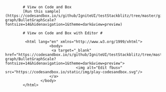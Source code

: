 
            # View on Code and Box
            [Run this sample](https://codesandbox.io/s/github/IgniteUI/testStackblitz/tree/master/github/bullet-graph/BulletGraphScale?fontsize=14&hidenavigation=1&theme=dark&view=preview)                        
                  
            # View on Code and Box with Editor #
                        
             <html lang="en" xmlns="http://www.w3.org/1999/xhtml">
                        <body>           
                         <a target="_blank" href="https://codesandbox.io/s/github/IgniteUI/testStackblitz/tree/master/github/bullet-graph/BulletGraphScale?fontsize=14&hidenavigation=1&theme=dark&view=preview">
                                    <img alt="Edit fbusv" src="https://codesandbox.io/static/img/play-codesandbox.svg"/>
                        </a>
                    </body>
            </html>
        